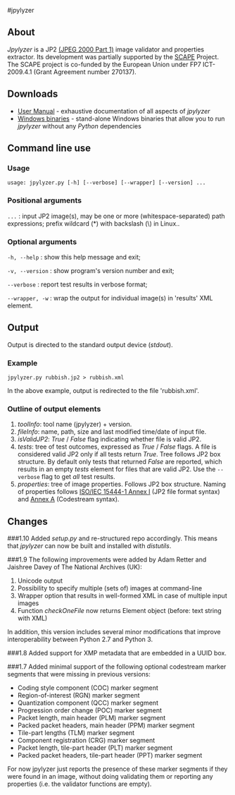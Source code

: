 #jpylyzer

## About
*Jpylyzer* is a JP2 [(JPEG 2000 Part 1)][2] image validator and properties extractor. Its development was partially supported by the [SCAPE][4] Project. The SCAPE project is co-funded by the European Union under FP7 ICT-2009.4.1 (Grant Agreement number 270137).

## Downloads

* [User Manual][1] - exhaustive documentation of all aspects of *jpylyzer*
* [Windows binaries][5] - stand-alone Windows binaries that allow you to run *jpylyzer* without any *Python* dependencies 


## Command line use

### Usage
`usage: jpylyzer.py [-h] [--verbose] [--wrapper] [--version] ...`

### Positional arguments

`...` : input JP2 image(s), may be one or more (whitespace-separated) path expressions; prefix wildcard (\*) with backslash (\\) in Linux..

### Optional arguments

`-h, --help` : show this help message and exit;

`-v, --version` : show program's version number and exit;

`--verbose` : report test results in verbose format;

`--wrapper, -w` : wrap the output for individual image(s) in 'results' XML element.

## Output 
Output is directed to the standard output device (*stdout*).

### Example

`jpylyzer.py rubbish.jp2 > rubbish.xml`

In the above example, output is redirected to the file 'rubbish.xml'.


### Outline of output elements

1. *toolInfo*: tool name (jpylyzer) + version.
2. *fileInfo*: name, path, size and last modified time/date of input file.
3. *isValidJP2*: *True* / *False* flag indicating whether file is valid JP2.
4. *tests*: tree of test outcomes, expressed as *True* / *False* flags.
   A file is considered valid JP2 only if all tests return *True*. Tree follows JP2 box structure. By default only tests that returned *False* are reported, which results in an empty *tests*  element for files that are valid JP2. Use the  `--verbose` flag to get *all* test results.
5. *properties*: tree of image properties. Follows JP2 box structure. Naming of properties follows [ISO/IEC 15444-1 Annex I][2] (JP2 file format syntax) and [Annex A][3] (Codestream syntax).
   

[1]: https://github.com/openplanets/jpylyzer/blob/master/jpylyzer/doc/jpylyzerUserManual.pdf?raw=true
[2]: http://www.jpeg.org/public/15444-1annexi.pdf
[3]: http://www.itu.int/rec/T-REC-T.800/en
[4]: http://www.scape-project.eu/
[5]: https://bintray.com/pkg/show/general/openplanets/binaries/jpylyzer

## Changes

###1.10
Added *setup.py* and re-structured repo accordingly. This means that *jpylyzer* can now be built and installed with *distutils*.

###1.9
The following improvements were added by Adam Retter and Jaishree Davey of The National Archives (UK):

1. Unicode output
2. Possibility to specify multiple (sets of) images at command-line
3. Wrapper option that results in well-formed XML in case of multiple input images
4. Function *checkOneFile* now returns Element object (before: text string with XML) 

In addition, this version includes several minor modifications that improve interoperability between Python 2.7 and Python 3. 

###1.8
Added support for XMP metadata that are embedded in a UUID box.

###1.7
Added minimal support of the following optional codestream marker segments that were missing in previous versions:

   + Coding style component (COC) marker segment
   + Region-of-interest (RGN) marker segment
   + Quantization component (QCC) marker segment
   + Progression order change (POC) marker segment
   + Packet length, main header (PLM) marker segment
   + Packed packet headers, main header (PPM) marker segment
   + Tile-part lengths (TLM) marker segment
   + Component registration (CRG) marker segment
   + Packet length, tile-part header (PLT) marker segment
   + Packed packet headers, tile-part header (PPT) marker segment

For now jpylyzer just reports the presence of these marker segments if they were found in an image, without doing validating them or reporting any properties (i.e. the validator functions are empty).
